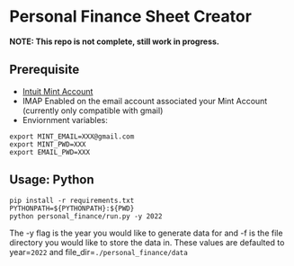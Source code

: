 # Personal Finance Sheet Creator

**NOTE: This repo is not complete, still work in progress.**

## Prerequisite
- [Intuit Mint Account](https://mint.intuit.com/)
- IMAP Enabled on the email account associated your Mint Account (currently only compatible with gmail)
- Enviornment variables:
```
export MINT_EMAIL=XXX@gmail.com
export MINT_PWD=XXX
export EMAIL_PWD=XXX
```
## Usage: Python

```
pip install -r requirements.txt
PYTHONPATH=${PYTHONPATH}:${PWD}
python personal_finance/run.py -y 2022
```

The -y flag is the year you would like to generate data for and -f is the file directory you would like to store the data in. These values are defaulted to year=`2022` and file_dir=`./personal_finance/data`
